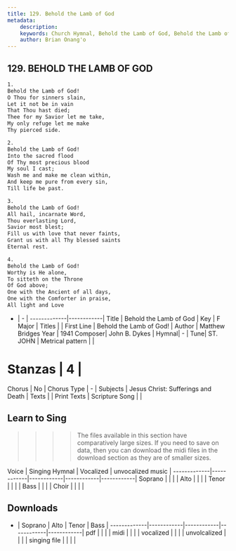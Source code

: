 ```yaml
---
title: 129. Behold the Lamb of God
metadata:
    description: 
    keywords: Church Hymnal, Behold the Lamb of God, Behold the Lamb of God!, 
    author: Brian Onang'o
---
```



## 129. BEHOLD THE LAMB OF GOD

```txt
1.
Behold the Lamb of God! 
O Thou for sinners slain, 
Let it not be in vain 
That Thou hast died; 
Thee for my Savior let me take, 
My only refuge let me make 
Thy pierced side. 

2.
Behold the Lamb of God! 
Into the sacred flood 
Of Thy most precious blood 
My soul I cast; 
Wash me and make me clean within, 
And keep me pure from every sin, 
Till life be past. 

3.
Behold the Lamb of God! 
All hail, incarnate Word, 
Thou everlasting Lord, 
Savior most blest; 
Fill us with love that never faints, 
Grant us with all Thy blessed saints 
Eternal rest. 

4.
Behold the Lamb of God! 
Worthy is He alone, 
To sitteth on the Throne 
Of God above; 
One with the Ancient of all days, 
One with the Comforter in praise, 
All light and Love

```

- |   -  |
-------------|------------|
Title | Behold the Lamb of God |
Key | F Major |
Titles |  |
First Line | Behold the Lamb of God! |
Author | Matthew Bridges
Year | 1941
Composer| John B. Dykes |
Hymnal|  - |
Tune| ST. JOHN |
Metrical pattern | |
# Stanzas | 4 |
Chorus | No |
Chorus Type | - |
Subjects | Jesus Christ: Sufferings and Death |
Texts |  |
Print Texts | 
Scripture Song |  |
  
## Learn to Sing

>>>> The files available in this section have comparatively large sizes. If you need to save on data, then you can download the midi files in the download section as they are of smaller sizes.

Voice |  Singing Hymnal | Vocalized | unvocalized music |
-------------|------------|------------|------------|------------|
Soprano | | | |
Alto | | | |
Tenor | | | |
Bass | | | |
Choir | | | |

## Downloads

- |  Soprano | Alto | Tenor | Bass |
-------------|------------|------------|------------|------------|
pdf | | | |
midi | | | |
vocalized | | | |
unvolcalized | | | |
singing file | | | |
  